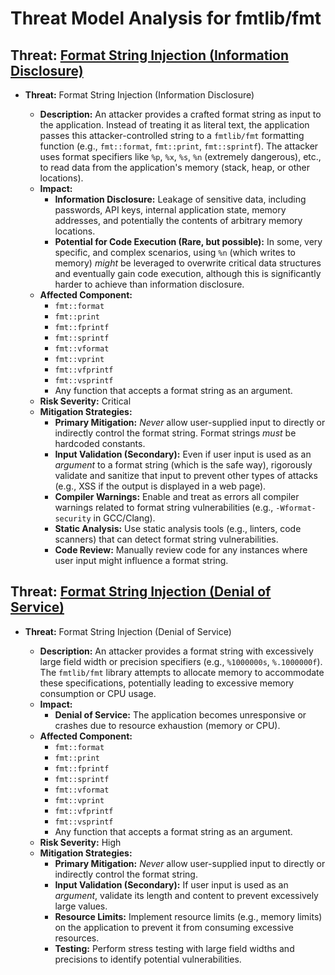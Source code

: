 # Threat Model Analysis for fmtlib/fmt

## Threat: [Format String Injection (Information Disclosure)](./threats/format_string_injection__information_disclosure_.md)

*   **Threat:** Format String Injection (Information Disclosure)

    *   **Description:** An attacker provides a crafted format string as input to the application.  Instead of treating it as literal text, the application passes this attacker-controlled string to a `fmtlib/fmt` formatting function (e.g., `fmt::format`, `fmt::print`, `fmt::sprintf`). The attacker uses format specifiers like `%p`, `%x`, `%s`, `%n` (extremely dangerous), etc., to read data from the application's memory (stack, heap, or other locations).
    *   **Impact:**
        *   **Information Disclosure:** Leakage of sensitive data, including passwords, API keys, internal application state, memory addresses, and potentially the contents of arbitrary memory locations.
        *   **Potential for Code Execution (Rare, but possible):** In some, very specific, and complex scenarios, using `%n` (which writes to memory) *might* be leveraged to overwrite critical data structures and eventually gain code execution, although this is significantly harder to achieve than information disclosure.
    *   **Affected Component:**
        *   `fmt::format`
        *   `fmt::print`
        *   `fmt::fprintf`
        *   `fmt::sprintf`
        *   `fmt::vformat`
        *   `fmt::vprint`
        *   `fmt::vfprintf`
        *   `fmt::vsprintf`
        *   Any function that accepts a format string as an argument.
    *   **Risk Severity:** Critical
    *   **Mitigation Strategies:**
        *   **Primary Mitigation:** *Never* allow user-supplied input to directly or indirectly control the format string. Format strings *must* be hardcoded constants.
        *   **Input Validation (Secondary):** Even if user input is used as an *argument* to a format string (which is the safe way), rigorously validate and sanitize that input to prevent other types of attacks (e.g., XSS if the output is displayed in a web page).
        *   **Compiler Warnings:** Enable and treat as errors all compiler warnings related to format string vulnerabilities (e.g., `-Wformat-security` in GCC/Clang).
        *   **Static Analysis:** Use static analysis tools (e.g., linters, code scanners) that can detect format string vulnerabilities.
        *   **Code Review:**  Manually review code for any instances where user input might influence a format string.

## Threat: [Format String Injection (Denial of Service)](./threats/format_string_injection__denial_of_service_.md)

*   **Threat:** Format String Injection (Denial of Service)

    *   **Description:** An attacker provides a format string with excessively large field width or precision specifiers (e.g., `%1000000s`, `%.1000000f`).  The `fmtlib/fmt` library attempts to allocate memory to accommodate these specifications, potentially leading to excessive memory consumption or CPU usage.
    *   **Impact:**
        *   **Denial of Service:** The application becomes unresponsive or crashes due to resource exhaustion (memory or CPU).
    *   **Affected Component:**
        *   `fmt::format`
        *   `fmt::print`
        *   `fmt::fprintf`
        *   `fmt::sprintf`
        *   `fmt::vformat`
        *   `fmt::vprint`
        *   `fmt::vfprintf`
        *   `fmt::vsprintf`
        *   Any function that accepts a format string as an argument.
    *   **Risk Severity:** High
    *   **Mitigation Strategies:**
        *   **Primary Mitigation:** *Never* allow user-supplied input to directly or indirectly control the format string.
        *   **Input Validation (Secondary):** If user input is used as an *argument*, validate its length and content to prevent excessively large values.
        *   **Resource Limits:** Implement resource limits (e.g., memory limits) on the application to prevent it from consuming excessive resources.
        *   **Testing:** Perform stress testing with large field widths and precisions to identify potential vulnerabilities.

